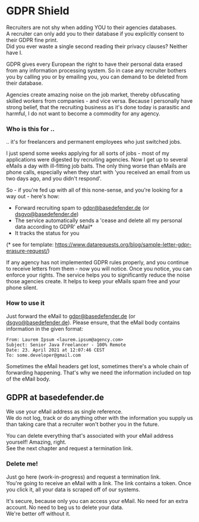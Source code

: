 # GDPR Shield
Recruiters are not shy when adding YOU to their agencies databases.  
A recruiter can only add you to their database if you explicitly consent to their GDPR fine print.  
Did you ever waste a single second reading their privacy clauses? Neither have I.

GDPR gives every European the right to have their personal data erased from any information processing system.
So in case any recruiter bothers you by calling you or by emailing you, you can demand to be deleted from their database.

Agencies create amazing noise on the job market, thereby obfuscating skilled workers from companies - and vice versa.
Because I personally have strong belief, that the recruiting business as it's done today is parasitic and harmful,
I do not want to become a commodity for any agency.


### Who is this for ..
.. it's for freelancers and permanent employees who just switched jobs.

I just spend some weeks applying for all sorts of jobs - most of my applications were digested by recruiting agencies.
Now I get up to several eMails a day with ill-fitting job baits. The only thing worse than eMails are phone calls,
especially when they start with 'you received an email from us two days ago, and you didn't respond'.

So - if you're fed up with all of this none-sense, and you're looking for a way out - here's how:

* Forward recruiting spam to gdpr@basedefender.de (or dsgvo@basedefender.de)
* The service automatically sends a 'cease and delete all my personal data according to GDPR' eMail*
* It tracks the status for you

(* see for template: https://www.datarequests.org/blog/sample-letter-gdpr-erasure-request/)

If any agency has not implemented GDPR rules properly, and you continue to receive letters from them - now you will notice.
Once you notice, you can enforce your rights. The service helps you to significantly reduce the noise those agencies create.
It helps to keep your eMails spam free and your phone silent.


### How to use it
Just forward the eMail to gdpr@basedefender.de (or dsgvo@basedefender.de). 
Please ensure, that the eMail body contains information in the given format:

```
From: Laurem Ipsum <laurem.ipsum@agency.com>
Subject: Senior Java Freelancer - 100% Remote
Date: 23. April 2021 at 12:07:46 CEST
To: some.developer@gmail.com
```

Sometimes the eMail headers get lost, sometimes there's a whole chain of forwarding happening. 
That's why we need the information included on top of the eMail body.

## GDPR at basedefender.de
We use your eMail address as single reference.  
We do not log, track or do anything other with the information you supply us than taking 
care that a recruiter won't bother you in the future.

You can delete everything that's associated with your eMail address yourself! Amazing, right.  
See the next chapter and request a termination link. 

### Delete me!

Just go here (work-in-progress) and request a termination link.  
You're going to receive an eMail with a link. The link contains a token. Once you click it, all your data is scraped
off of our systems.

It's secure, because only you can access your eMail. No need for an extra account. No need to beg us to delete your data.    
We're better off without it.













